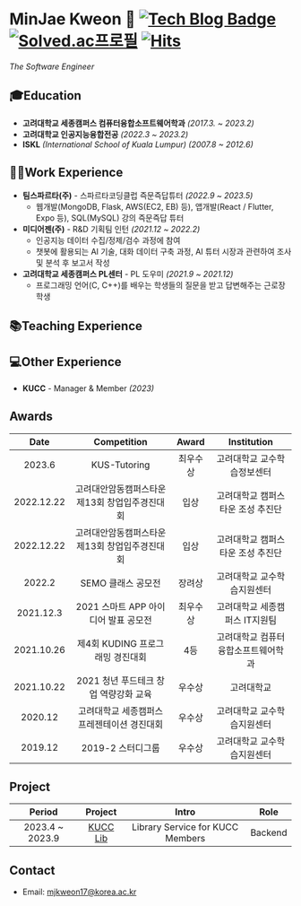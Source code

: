 # MinJae Kweon 👋 [![Tech Blog Badge](http://img.shields.io/badge/-Tech%20blog-black?style=flat-square&logo=github&link=https://mindorizip.tistory.com/)](https://mindorizip.tistory.com/) [![Solved.ac프로필](http://mazassumnida.wtf/api/mini/generate_badge?boj=mjkweon17)](https://solved.ac/mjkweon17)  [![Hits](https://hits.seeyoufarm.com/api/count/incr/badge.svg?url=https%3A%2F%2Fgithub.com%2Fmjkweon17&count_bg=%232CA4F5&title_bg=%23512AEB&icon=&icon_color=%23E7E7E7&title=hits&edge_flat=false)](https://hits.seeyoufarm.com)

<p>
  <em>
      The Software Engineer
  </em>
<p>

## 🎓Education
- **고려대학교 세종캠퍼스 컴퓨터융합소프트웨어학과** *(2017.3. ~ 2023.2)*
- **고려대학교 인공지능융합전공** *(2022.3 ~ 2023.2)*
- **ISKL** *(International School of Kuala Lumpur)* *(2007.8 ~ 2012.6)*

## 👨‍💻Work Experience  
- **팀스파르타(주)** - 스파르타코딩클럽 즉문즉답튜터 *(2022.9 ~ 2023.5)*
  - 웹개발(MongoDB, Flask, AWS(EC2, EB) 등), 앱개발(React / Flutter, Expo 등), SQL(MySQL) 강의 즉문즉답 튜터
- **미디어젠(주)** - R&D 기획팀 인턴 *(2021.12 ~ 2022.2)*
  - 인공지능 데이터 수집/정제/검수 과정에 참여
  - 챗봇에 활용되는 AI 기술, 대화 데이터 구축 과정, AI 튜터 시장과 관련하여 조사 및 분석 후 보고서 작성
- **고려대학교 세종캠퍼스 PL센터** - PL 도우미 *(2021.9 ~ 2021.12)*
  - 프로그래밍 언어(C, C++)를 배우는 학생들의 질문을 받고 답변해주는 근로장학생

## 📚Teaching Experience

## 💻Other Experience
- **KUCC** - Manager & Member *(2023)*

## Awards
| Date | Competition | Award | Institution |
|:---:|:---:|:---:|:---:|
| 2023.6 | KUS-Tutoring | 최우수상 | 고려대학교 교수학습정보센터 |
| 2022.12.22 | 고려대안암동캠퍼스타운 제13회 창업입주경진대회 | 입상 | 고려대학교 캠퍼스타운 조성 추진단 |
| 2022.12.22 | 고려대안암동캠퍼스타운 제13회 창업입주경진대회 | 입상 | 고려대학교 캠퍼스타운 조성 추진단 |
| 2022.2 | SEMO 클래스 공모전 | 장려상 | 고려대학교 교수학습지원센터 |
| 2021.12.3 | 2021 스마트 APP 아이디어 발표 공모전 | 최우수상 | 고려대학교 세종캠퍼스 IT지원팀 |
| 2021.10.26 | 제4회 KUDING 프로그래밍 경진대회 | 4등 | 고려대학교 컴퓨터융합소프트웨어학과 |
| 2021.10.22 | 2021 청년 푸드테크 창업 역량강화 교육 | 우수상 | 고려대학교 |
| 2020.12 | 고려대학교 세종캠퍼스 프레젠테이션 경진대회 | 우수상 | 고려대학교 교수학습지원센터 |
| 2019.12 | 2019-2 스터디그룹 | 우수상 | 고려대학교 교수학습지원센터 |

## Project
| Period | Project | Intro | Role |
|:---:|:---:|:---:|:---:|
| 2023.4 ~ 2023.9 | [KUCC Lib](https://github.com/kucc/library-service-server-test) | Library Service for KUCC Members | Backend |

## Contact
- Email: mjkweon17@korea.ac.kr
